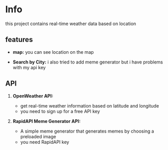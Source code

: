 # Info

this project contains real-time weather data based on location

## features

- **map:** you can see location on the map

- **Search by City:** i also tried to add meme generator but i have problems with my api key

## API

1. **OpenWeather API:**
   - get real-time weather information based on latitude and longitude
   - you need to sign up for a free API key

2. **RapidAPI Meme Generator API:**
   - A simple meme generator that generates memes by choosing a preloaded image
   - you need RapidAPI key
